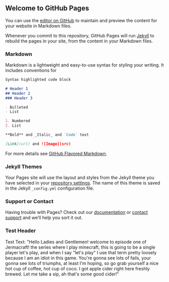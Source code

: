 ## Welcome to GitHub Pages

You can use the [editor on GitHub](https://github.com/rinriukato/rinirukato.github.io/edit/gh-pages/index.md) to maintain and preview the content for your website in Markdown files.

Whenever you commit to this repository, GitHub Pages will run [Jekyll](https://jekyllrb.com/) to rebuild the pages in your site, from the content in your Markdown files.

### Markdown

Markdown is a lightweight and easy-to-use syntax for styling your writing. It includes conventions for

```markdown
Syntax highlighted code block

# Header 1
## Header 2
### Header 3

- Bulleted
- List

1. Numbered
2. List

**Bold** and _Italic_ and `Code` text

[Link](url) and ![Image](src)
```

For more details see [GitHub Flavored Markdown](https://guides.github.com/features/mastering-markdown/).

### Jekyll Themes

Your Pages site will use the layout and styles from the Jekyll theme you have selected in your [repository settings](https://github.com/rinriukato/rinirukato.github.io/settings). The name of this theme is saved in the Jekyll `_config.yml` configuration file.

### Support or Contact

Having trouble with Pages? Check out our [documentation](https://docs.github.com/categories/github-pages-basics/) or [contact support](https://github.com/contact) and we’ll help you sort it out.

### Test Header

Test Text: "Hello Ladies and Gentlemen! welcome to episode one of Jermacraft! the series where I play minecraft, this is going to be a single player let's play, and when I say "let's play" I use that term pretty loosely because I am an idiot in this game. You're gonna see lots of fails, your gonna see lots of triumphs, at least I'm hoping, so go grab yourself a nice hot cup of coffee, hot cup of coco. I got apple cider right here freshly brewed. Let me take a sip, ah that's some good cider!"
